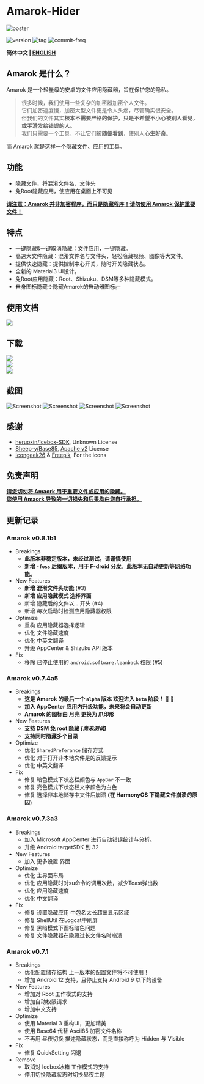 # Amarok-Hider

![poster](https://raw.githubusercontent.com/deltazefiro/ImageHost/master/amarok-169-poster.png)

![version](https://img.shields.io/visual-studio-app-center/releases/version/deltazefiro/Amarok/2e57e3f726f6bdf0b9bd5e3791bd2c5d1ab1dbe2)
![tag](https://img.shields.io/github/v/tag/deltazefiro/Amarok-Hider)
![commit-freq](https://img.shields.io/github/commit-activity/m/deltazefiro/Amarok-Hider)

**简体中文 | [ENGLISH](https://github.com/deltazefiro/Amarok-Hider/blob/main/README.en.md)**

## Amarok 是什么？
Amarok 是一个轻量级的安卓的文件应用隐藏器，旨在保护您的隐私。  

> 很多时候，我们使用一些复杂的加密器加密个人文件。  
> 它们加密速度慢，加密大型文件更是令人头疼，尽管确实很安全。  
> 但我们的文件其实**根本不需要严格的保护，只是不希望不小心被别人看见，或手滑发给错误的人。**  
> 我们只需要一个工具，不让它们被**随便看到**，使别人**心生好奇**。

而 Amarok 就是这样一个隐藏文件、应用的工具。  

## 功能
- 隐藏文件，将混淆文件名、文件头  
- 免Root隐藏应用，使应用在桌面上不可见  

**<u>请注意：Amarok 并非加密程序，而只是隐藏程序！请勿使用 Amarok 保护重要文件！</u>**

## 特点
- 一键隐藏&一键取消隐藏：文件应用，一键隐藏。
- 高速大文件隐藏：混淆文件名与文件头，轻松隐藏视频、图像等大文件。
- 提供快速隐藏：提供控制中心开关，随时开关隐藏状态。
- 全新的 Material3 UI设计。
- 免Root应用隐藏：Root、Shizuku、DSM等多种隐藏模式。
- ~~自身图标隐藏：隐藏Amarok的启动器图标。~~


## 使用文档
[![](https://img.shields.io/badge/Amarok%E4%BD%BF%E7%94%A8%E6%96%87%E6%A1%A3-%E7%82%B9%E5%87%BB%E6%9F%A5%E7%9C%8B-brightgreen)](https://deltazefiro.github.io/Amarok-doc/)  


## 下载
[![](https://img.shields.io/github/v/release/deltazefiro/Amarok-Hider?include_prereleases&label=Github%20Release)](https://github.com/deltazefiro/Amarok-Hider/releases)  
[![](https://img.shields.io/visual-studio-app-center/releases/version/deltazefiro/Amarok/2e57e3f726f6bdf0b9bd5e3791bd2c5d1ab1dbe2?color=blue&label=AppCenter)](https://install.appcenter.ms/users/deltazefiro/apps/amarok/distribution_groups/public)  
[![](https://img.shields.io/endpoint?url=https://apt.izzysoft.de/fdroid/api/v1/shield/deltazero.amarok.foss)](https://apt.izzysoft.de/fdroid/index/apk/deltazero.amarok.foss)  



## 截图

![Screenshot](https://raw.githubusercontent.com/deltazefiro/ImageHost/master/amarok-169-1.png)
![Screenshot](https://raw.githubusercontent.com/deltazefiro/ImageHost/master/amarok-169-2.png)
![Screenshot](https://raw.githubusercontent.com/deltazefiro/ImageHost/master/amarok-169-3.png)
![Screenshot](https://raw.githubusercontent.com/deltazefiro/ImageHost/master/amarok-169-4.png)


## 感谢

- [heruoxin/Icebox-SDK](https://github.com/heruoxin/IceBox-SDK), Unknown License
- [Sheep-y/Base85](https://github.com/Sheep-y/Base85/), [Apache v2](https://github.com/Sheep-y/Base85/blob/master/LICENSE) License
- [Icongeek26](https://www.flaticon.com/authors/icongeek26) & [Freepik](), For the icons


## 免责声明

<u>**请您切勿将 Amaork 用于重要文件或应用的隐藏。**</u>  
<u>**您使用 Amaork 导致的一切损失和后果均由您自行承担。**</u>

## 更新记录

### Amarok v0.8.1b1

- Breakings
    - **此版本非稳定版本，未经过测试，请谨慎使用**
    - **新增 `-foss` 后缀版本，用于 F-droid 分发。此版本无自动更新等网络功能。**
- New Features
    - **新增 混淆文件头功能** (#3)
    - **新增 应用隐藏模式 选择界面**
    - 新增 隐藏后的文件以 `.` 开头 (#4)
    - 新增 每次启动时检测应用隐藏器权限
- Optimize
    - 重构 应用隐藏器选择逻辑
    - 优化 文件隐藏速度
    - 优化 中英文翻译
    - 升级 AppCenter & Shizuku API 版本
- Fix
    - 移除 已停止使用的 `android.software.leanback` 权限 (#5)

### Amarok v0.7.4a5

- Breakings
    - **这是 Amarok 的最后一个 `alpha` 版本  欢迎进入 `beta` 阶段！** :tada: :tada: 
    - **加入 AppCenter 应用内升级功能，未来将会自动更新**
    - **Amarok 的图标由 月亮 更换为 爪印形**
- New Features
    - **支持 DSM 免 root 隐藏** ***[尚未测试]***
    - **支持同时隐藏多个目录**
- Optimize
    - 优化 `SharedPreferance` 储存方式
    - 优化 对于打开非本地文件是的反馈提示
    - 优化 中英文翻译
- Fix
    - 修复 暗色模式下状态栏颜色与 `AppBar` 不一致
    - 修复 亮色模式下状态栏文字颜色为白色
    - 修复 选择非本地储存中文件后崩溃 **(在 HarmonyOS 下隐藏文件崩溃的原因)**

### Amarok v0.7.3a3

- Breakings
    - 加入 Microsoft AppCenter 进行自动错误统计与分析。
    - 升级 Android targetSDK 到 32
- New Features
    - 加入 更多设置 界面
- Optimize
    - 优化 主界面布局
    - 优化 应用隐藏时对su命令的调用次数，减少Toast弹出数
    - 优化 应用隐藏速度
    - 优化 中文翻译
- Fix
    - 修复 设置隐藏应用 中包名太长超出显示区域
    - 修复 ShellUtil 在Logcat中刷屏
    - 修复 黑暗模式下图标暗色问题
    - 修复 文件隐藏器在隐藏过长文件名时崩溃

### Amarok v0.7.1
- Breakings
    - 优化配置储存结构 上一版本的配置文件将不可使用！
    - 增加 Android 12 支持，且停止支持 Android 9 以下的设备
- New Features
    - 增加对 Root 工作模式的支持
    - 增加自动权限请求
    - 增加中文支持
- Optimize
    - 使用 Material 3 重构UI，更加精美
    - 使用 Base64 代替 Ascii85 加密文件名称
    - 不再用 昼夜切换 描述隐藏状态，而是直接称呼为 Hidden 与 Visible
- Fix
    - 修复 QuickSetting 闪退
- Remove
    - 取消对 Icebox冰箱 工作模式的支持
    - 停用切换隐藏状态时切换昼夜主题